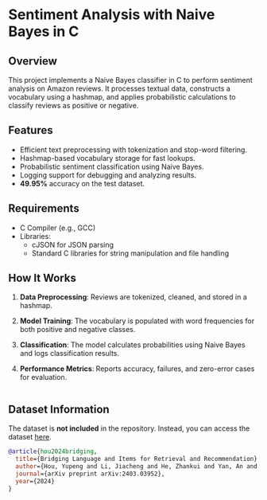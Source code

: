 # Sentiment Analysis with Naive Bayes in C

## Overview
This project implements a Naive Bayes classifier in C to perform sentiment analysis on Amazon reviews. It processes textual data, constructs a vocabulary using a hashmap, and applies probabilistic calculations to classify reviews as positive or negative.

## Features
- Efficient text preprocessing with tokenization and stop-word filtering.
- Hashmap-based vocabulary storage for fast lookups.
- Probabilistic sentiment classification using Naive Bayes.
- Logging support for debugging and analyzing results.
- **49.95%** accuracy on the test dataset.

## Requirements
- C Compiler (e.g., GCC)
- Libraries:
  - cJSON for JSON parsing
  - Standard C libraries for string manipulation and file handling

## How It Works
1. **Data Preprocessing**: Reviews are tokenized, cleaned, and stored in a hashmap.
2. **Model Training**: The vocabulary is populated with word frequencies for both positive and negative classes.
3. **Classification**: The model calculates probabilities using Naive Bayes and logs classification results.
4. **Performance Metrics**: Reports accuracy, failures, and zero-error cases for evaluation.

   ```bash
## Dataset Information
The dataset is **not included** in the repository. Instead, you can access the dataset [here](https://amazon-reviews-2023.github.io/main.html).

```bibtex
@article{hou2024bridging,
  title={Bridging Language and Items for Retrieval and Recommendation},
  author={Hou, Yupeng and Li, Jiacheng and He, Zhankui and Yan, An and Chen, Xiusi and McAuley, Julian},
  journal={arXiv preprint arXiv:2403.03952},
  year={2024}
}
```
